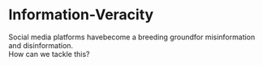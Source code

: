 # Information-Veracity
Social media platforms havebecome a breeding groundfor misinformation and disinformation.<br> How can we tackle this?
